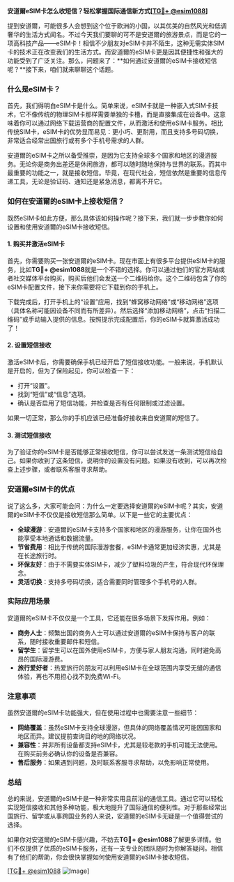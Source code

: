 **安道爾eSIM卡怎么收短信？轻松掌握国际通信新方式[[TG💪+ @esim1088](https://t.me/s/esim1088)]**

提到安道爾，可能很多人会想到这个位于欧洲的小国，以其优美的自然风光和低调奢华的生活方式闻名。不过今天我们要聊的可不是安道爾的旅游景点，而是它的一项高科技产品——eSIM卡！相信不少朋友对eSIM卡并不陌生，这种无需实体SIM卡的技术正在改变我们的生活方式。而安道爾的eSIM卡更是因其便捷性和强大的功能受到了广泛关注。那么，问题来了：**如何通过安道爾的eSIM卡接收短信呢？**接下来，咱们就来聊聊这个话题。

### 什么是eSIM卡？

首先，我们得明白eSIM卡是什么。简单来说，eSIM卡就是一种嵌入式SIM卡技术，它不像传统的物理SIM卡那样需要单独的卡槽，而是直接集成在设备中。这意味着你可以通过网络下载运营商的配置文件，从而激活和使用eSIM卡服务。相比传统SIM卡，eSIM卡的优势显而易见：更小巧、更耐用，而且支持多号码切换，非常适合经常出国旅行或有多个手机号需求的人群。

安道爾的eSIM卡之所以备受推崇，是因为它支持全球多个国家和地区的漫游服务。无论你是商务出差还是休闲旅游，都可以随时随地保持与世界的联系。而其中最重要的功能之一，就是接收短信。毕竟，在现代社会，短信依然是重要的信息传递工具，无论是验证码、通知还是紧急消息，都离不开它。

### 如何在安道爾的eSIM卡上接收短信？

既然eSIM卡如此方便，那么具体该如何操作呢？接下来，我们就一步步教你如何设置和使用安道爾的eSIM卡接收短信。

#### 1. 购买并激活eSIM卡

首先，你需要购买一张安道爾的eSIM卡。现在市面上有很多平台提供eSIM卡的服务，比如**TG💪+ @esim1088**就是一个不错的选择。你可以通过他们的官方网站或者社交媒体平台购买，购买后他们会发送一个二维码给你。这个二维码包含了你的eSIM卡配置文件，接下来你需要将它下载到你的手机上。

下载完成后，打开手机上的“设置”应用，找到“蜂窝移动网络”或“移动网络”选项（具体名称可能因设备不同而有所差异）。然后选择“添加移动网络”，点击“扫描二维码”或手动输入提供的信息。按照提示完成配置后，你的eSIM卡就算激活成功了！

#### 2. 设置短信接收

激活eSIM卡后，你需要确保手机已经开启了短信接收功能。一般来说，手机默认是开启的，但为了保险起见，你可以检查一下：

- 打开“设置”。
- 找到“短信”或“信息”选项。
- 确认是否启用了短信功能，并检查是否有任何限制或过滤设置。

如果一切正常，那么你的手机应该已经准备好接收来自安道爾的短信了。

#### 3. 测试短信接收

为了验证你的eSIM卡是否能够正常接收短信，你可以尝试发送一条测试短信给自己。如果你收到了这条短信，说明你的设置没有问题。如果没有收到，可以再次检查上述步骤，或者联系客服寻求帮助。

### 安道爾eSIM卡的优点

说了这么多，大家可能会问：为什么一定要选择安道爾的eSIM卡呢？其实，安道爾的eSIM卡不仅仅是接收短信那么简单。以下是一些它的主要优点：

- **全球漫游**：安道爾的eSIM卡支持多个国家和地区的漫游服务，让你在国外也能享受本地通话和数据流量。
- **节省费用**：相比于传统的国际漫游套餐，eSIM卡通常更加经济实惠，尤其是在长途旅行时。
- **环保友好**：由于不需要实体SIM卡，减少了塑料垃圾的产生，符合现代环保理念。
- **灵活切换**：支持多号码切换，适合需要同时管理多个手机号的人群。

### 实际应用场景

安道爾的eSIM卡不仅仅是一个工具，它还能在很多场景下发挥作用。例如：

- **商务人士**：频繁出国的商务人士可以通过安道爾的eSIM卡保持与客户的联系，随时接收重要邮件和短信。
- **留学生**：留学生可以在国外使用eSIM卡，方便与家人朋友沟通，同时避免高昂的国际漫游费。
- **旅行爱好者**：热爱旅行的朋友可以利用eSIM卡在全球范围内享受无缝的通信体验，再也不用担心找不到免费Wi-Fi。

### 注意事项

虽然安道爾的eSIM卡功能强大，但在使用过程中也需要注意一些细节：

- **网络覆盖**：虽然eSIM卡支持全球漫游，但具体的网络覆盖情况可能因国家和地区而异。建议提前查询目的地的网络状况。
- **兼容性**：并非所有设备都支持eSIM卡，尤其是较老款的手机可能无法使用。在购买前务必确认你的设备是否兼容。
- **售后服务**：如果遇到问题，及时联系客服寻求帮助，以免影响正常使用。

### 总结

总的来说，安道爾的eSIM卡是一种非常实用且前沿的通信工具。通过它可以轻松实现短信接收和其他多种功能，极大地提升了国际通信的便利性。对于那些经常出国旅行、留学或从事跨国业务的人来说，安道爾的eSIM卡无疑是一个值得尝试的选择。

如果你对安道爾的eSIM卡感兴趣，不妨去**TG💪+ @esim1088**了解更多详情。他们不仅提供了优质的eSIM卡服务，还有一支专业的团队随时为你解答疑问。相信有了他们的帮助，你会很快掌握如何使用安道爾的eSIM卡接收短信。

[[TG💪+ @esim1088](https://t.me/s/esim1088) ![Image](https://i.postimg.cc/4NQfJmqS/Snipaste-2025-05-13-00-14-12.png)]
